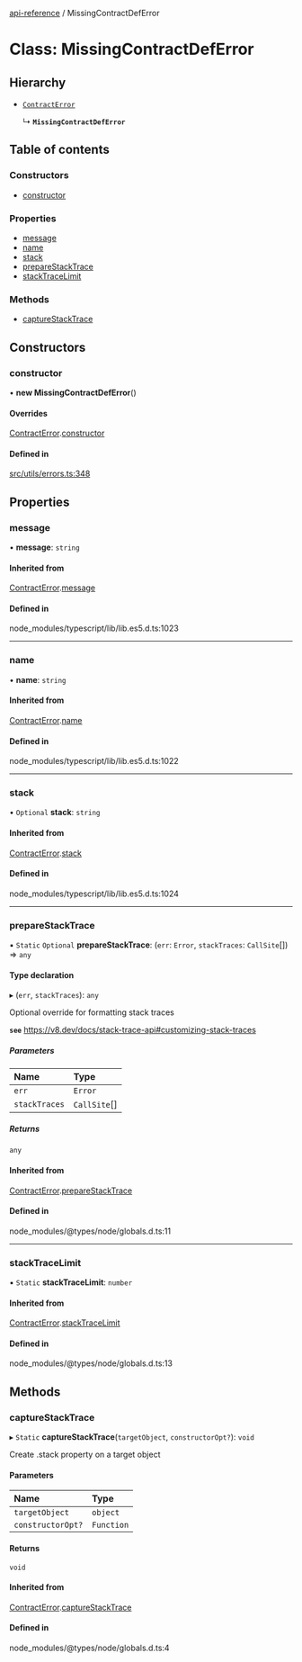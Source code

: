 [api-reference](../README.md) / MissingContractDefError

# Class: MissingContractDefError

## Hierarchy

- [`ContractError`](ContractError.md)

  ↳ **`MissingContractDefError`**

## Table of contents

### Constructors

- [constructor](MissingContractDefError.md#constructor)

### Properties

- [message](MissingContractDefError.md#message)
- [name](MissingContractDefError.md#name)
- [stack](MissingContractDefError.md#stack)
- [prepareStackTrace](MissingContractDefError.md#preparestacktrace)
- [stackTraceLimit](MissingContractDefError.md#stacktracelimit)

### Methods

- [captureStackTrace](MissingContractDefError.md#capturestacktrace)

## Constructors

### constructor

• **new MissingContractDefError**()

#### Overrides

[ContractError](ContractError.md).[constructor](ContractError.md#constructor)

#### Defined in

[src/utils/errors.ts:348](https://github.com/unicorndomaingr/aepp-sdk-js-ts/blob/e06cc9f0/src/utils/errors.ts#L348)

## Properties

### message

• **message**: `string`

#### Inherited from

[ContractError](ContractError.md).[message](ContractError.md#message)

#### Defined in

node_modules/typescript/lib/lib.es5.d.ts:1023

___

### name

• **name**: `string`

#### Inherited from

[ContractError](ContractError.md).[name](ContractError.md#name)

#### Defined in

node_modules/typescript/lib/lib.es5.d.ts:1022

___

### stack

• `Optional` **stack**: `string`

#### Inherited from

[ContractError](ContractError.md).[stack](ContractError.md#stack)

#### Defined in

node_modules/typescript/lib/lib.es5.d.ts:1024

___

### prepareStackTrace

▪ `Static` `Optional` **prepareStackTrace**: (`err`: `Error`, `stackTraces`: `CallSite`[]) => `any`

#### Type declaration

▸ (`err`, `stackTraces`): `any`

Optional override for formatting stack traces

**`see`** https://v8.dev/docs/stack-trace-api#customizing-stack-traces

##### Parameters

| Name | Type |
| :------ | :------ |
| `err` | `Error` |
| `stackTraces` | `CallSite`[] |

##### Returns

`any`

#### Inherited from

[ContractError](ContractError.md).[prepareStackTrace](ContractError.md#preparestacktrace)

#### Defined in

node_modules/@types/node/globals.d.ts:11

___

### stackTraceLimit

▪ `Static` **stackTraceLimit**: `number`

#### Inherited from

[ContractError](ContractError.md).[stackTraceLimit](ContractError.md#stacktracelimit)

#### Defined in

node_modules/@types/node/globals.d.ts:13

## Methods

### captureStackTrace

▸ `Static` **captureStackTrace**(`targetObject`, `constructorOpt?`): `void`

Create .stack property on a target object

#### Parameters

| Name | Type |
| :------ | :------ |
| `targetObject` | `object` |
| `constructorOpt?` | `Function` |

#### Returns

`void`

#### Inherited from

[ContractError](ContractError.md).[captureStackTrace](ContractError.md#capturestacktrace)

#### Defined in

node_modules/@types/node/globals.d.ts:4
